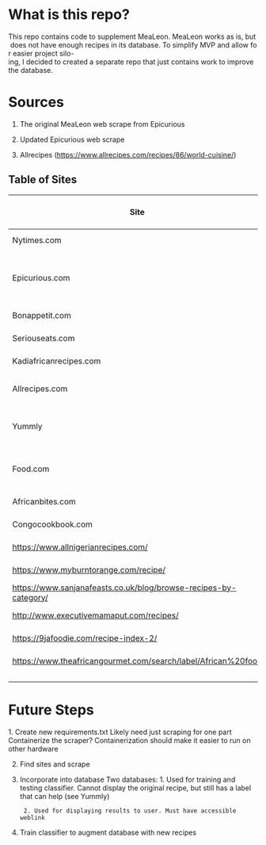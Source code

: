 # What is this repo?

This repo contains code to supplement MeaLeon. MeaLeon works as is, but does not have enough recipes in its database. To simplify MVP and allow for easier project silo-ing, I decided to created a separate repo that just contains work to improve the database.

# Sources

1. The original MeaLeon web scrape from Epicurious

2. Updated Epicurious web scrape

3. Allrecipes (https://www.allrecipes.com/recipes/86/world-cuisine/)


## Table of Sites

| Site                                                             | Why?                           | Labeled? | Number of Recipes | Usage?                                  |
|------------------------------------------------------------------|--------------------------------|----------|-------------------|-----------------------------------------|
| Nytimes.com                                                      | Good recipes                   |          |                   |                                         |
| Epicurious.com                                                   | Good compilation, labeled      | Yes      |                   | Model Training, Model Testing, Database |
| Bonappetit.com                                                   | Good recipes                   |          |                   |                                         |
| Seriouseats.com                                                  | Good recipes                   | Yes      |                   | Database                                |
| Kadiafricanrecipes.com                                           | African source                 |          |                   |                                         |
| Allrecipes.com                                                   | Lots of recipes, labeled       | Yes      |                   | Database                                |
| Yummly                                                           | Lots of recipes                | No       |                   | Model Training, Model Testing           |
| Food.com                                                         | Lots of recipes, crowd sourced | No       |                   | Model Training, Model Testing           |
| Africanbites.com                                                 | African source                 | Yes      |                   | Database                                |
| Congocookbook.com                                                | African source                 | Yes      |                   | Database                                |
| https://www.allnigerianrecipes.com/                              | African source                 | Yes      |                   | Database                                |
| https://www.myburntorange.com/recipe/                            | African source                 |          |                   |                                         |
| https://www.sanjanafeasts.co.uk/blog/browse-recipes-by-category/ | African source                 |          |                   |                                         |
| http://www.executivemamaput.com/recipes/                         | African source                 |          |                   |                                         |
| https://9jafoodie.com/recipe-index-2/                            | African source                 |          |                   |                                         |
| https://www.theafricangourmet.com/search/label/African%20food    | African source                 |          |                   |                                         |
|                                                                  |                                |          |                   |                                         |
|                                                                  |                                |          |                   |                                         |
|                                                                  |                                |          |                   |                                         |

# Future Steps

1. Create new requirements.txt
    Likely need just scraping for one part
    Containerize the scraper?
        Containerization should make it easier to run on other hardware


2. Find sites and scrape

3. Incorporate into database
    Two databases:
        1. Used for training and testing classifier. Cannot display the original recipe, but still has a label that can help (see Yummly)

        2. Used for displaying results to user. Must have accessible weblink

4. Train classifier to augment database with new recipes
